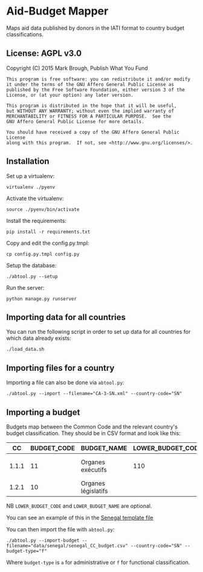 Aid-Budget Mapper
=================

Maps aid data published by donors in the IATI format to country budget classifications.

License: AGPL v3.0
------------------

Copyright (C) 2015 Mark Brough, Publish What You Fund

    This program is free software: you can redistribute it and/or modify
    it under the terms of the GNU Affero General Public License as
    published by the Free Software Foundation, either version 3 of the
    License, or (at your option) any later version.

    This program is distributed in the hope that it will be useful,
    but WITHOUT ANY WARRANTY; without even the implied warranty of
    MERCHANTABILITY or FITNESS FOR A PARTICULAR PURPOSE.  See the
    GNU Affero General Public License for more details.

    You should have received a copy of the GNU Affero General Public License
    along with this program.  If not, see <http://www.gnu.org/licenses/>.

Installation
------------

Set up a virtualenv:

    virtualenv ./pyenv

Activate the virtualenv:

    source ./pyenv/bin/activate

Install the requirements:

    pip install -r requirements.txt

Copy and edit the config.py.tmpl:

    cp config.py.tmpl config.py

Setup the database:

    ./abtool.py --setup

Run the server:

    python manage.py runserver

Importing data for all countries
--------------------------------

You can run the following script in order to set up data for all 
countries for which data already exists:

    ./load_data.sh

Importing files for a country
-----------------------------

Importing a file can also be done via `abtool.py`:

    ./abtool.py --import --filename="CA-3-SN.xml" --country-code="SN"

Importing a budget
------------------

Budgets map between the Common Code and the relevant country's budget
classification. They should be in CSV format and look like this:

| CC | BUDGET_CODE | BUDGET_NAME | LOWER_BUDGET_CODE | LOWER_BUDGET_NAME |
| --- | ----------- | ----------- | ----------------- | ----------------- |
| 1.1.1 | 11 | Organes exécutifs | 110 | Aff générales Présidence de la république |
| 1.2.1 | 10 | Organes législatifs | | |

NB `LOWER_BUDGET_CODE` and `LOWER_BUDGET_NAME` are optional.

You can see an example of this in the 
[Senegal template file](data/senegal/senegal_CC_budget.csv)

You can then import the file with `abtool.py`:

    ./abtool.py --import-budget --filename="data/senegal/senegal_CC_budget.csv" --country-code="SN" --budget-type="f"
 
Where `budget-type` is `a` for administrative or `f` for functional
classification.